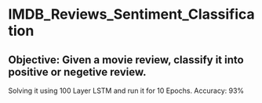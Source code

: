 # IMDB_Reviews_Sentiment_Classification

## Objective: Given a movie review, classify it into positive or negetive review.

Solving it using 100 Layer LSTM and run it for 10 Epochs.
Accuracy: 93%
